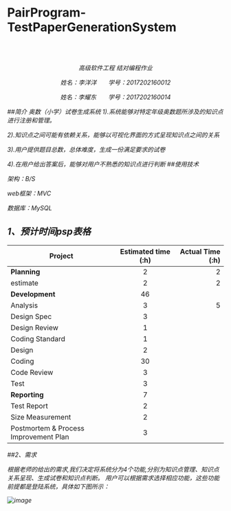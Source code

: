 # PairProgram-TestPaperGenerationSystem
<br/>
&nbsp;&nbsp;&nbsp;&nbsp;&nbsp;&nbsp;&nbsp;&nbsp;
<p align="center"><em>高级软件工程 结对编程作业<em/></p>
<p align="center">姓名：李洋洋 &nbsp;&nbsp;&nbsp;&nbsp;&nbsp;&nbsp;学号：2017202160012</p>
<p align="center">姓名：李耀东 &nbsp;&nbsp;&nbsp;&nbsp;&nbsp;&nbsp;学号：2017202160014</p>

##简介
奥数（小学）试卷生成系统
1).系统能够对特定年级奥数题所涉及的知识点进行注册和管理。

2).知识点之间可能有依赖关系，能够以可视化界面的方式呈现知识点之间的关系

3).用户提供题目总数，总体难度，生成一份满足要求的试卷

4).在用户给出答案后，能够对用户不熟悉的知识点进行判断
##使用技术

架构：B/S

web框架：MVC

数据库：MySQL
## 1、预计时间psp表格   
|Project| Estimated time (:h)|Actual Time (:h)|
| - | :-: |-: |
| __Planning__ | 2|  2|
|estimate| 2| 2|
| __Development__|46 ||
|  Analysis |3 |5 |
| Design Spec|3 | |
| Design Review| 1| |
| Coding Standard|1 | |
|Design |2 | |
|Coding |30 | |
|Code Review |3 | |
|Test| 3| |
|__Reporting__ | 7| |
| Test Report|2 | |
|Size Measurement |2 | |
|Postmortem & Process Improvement Plan| 3| |

##2、需求

根据老师的给出的需求,我们决定将系统分为4个功能,分别为知识点管理、知识点关系呈现、生成试卷和知识点判断。
用户可以根据需求选择相应功能，这些功能前提都是登陆系统，具体如下图所示：

![image](http://oxe83orr5.bkt.clouddn.com/123.png)
